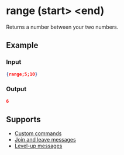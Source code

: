 # range (start\> <end\)

Returns a number between your two numbers.

## Example

### Input

```json
{range;5;10}
```

### Output

```json
6
```

## Supports

* [Custom commands](/Modules/custom_commands/)
* [Join and leave messages](/Modules/join_leave_messages/)
* [Level-up messages](/Modules/levels/)
